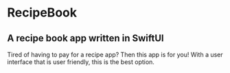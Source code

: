# RecipeBook
## A recipe book app written in SwiftUI

Tired of having to pay for a recipe app? Then this app is for you! With a user interface that is user friendly, this is the best option.

